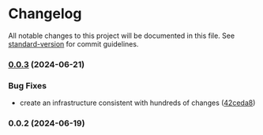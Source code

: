 # Changelog

All notable changes to this project will be documented in this file. See [standard-version](https://github.com/conventional-changelog/standard-version) for commit guidelines.

### [0.0.3](https://github.com/ismailceylan/markdown/compare/v0.0.2...v0.0.3) (2024-06-21)


### Bug Fixes

* create an infrastructure consistent with hundreds of changes ([42ceda8](https://github.com/ismailceylan/markdown/commit/42ceda85d58b68de587a613f22677fece86e8243))

### 0.0.2 (2024-06-19)
